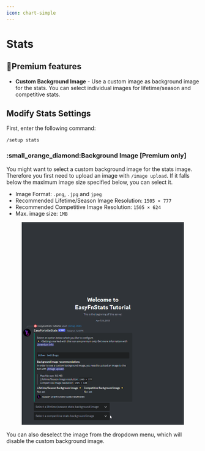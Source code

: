 ```yaml
---
icon: chart-simple
---
```


# Stats

## 🔸Premium features

* **Custom Background Image** - Use a custom image as background image for the stats. You can select individual images for lifetime/season and competitive stats.

## Modify Stats Settings

First, enter the following command:

```
/setup stats
```

### :small\_orange\_diamond:Background Image \[Premium only]

You might want to select a custom background image for the stats image. Therefore you first need to upload an image with `/image upload`. If it falls below the maximum image size specified below, you can select it.&#x20;

* Image Format: `.png`, `.jpg` and `jpeg`
* Recommended Lifetime/Season Image Resolution: `1505 × 777`
* Recommended Competitive Image Resolution: `1505 × 624`
* Max. image size: `1MB`

<figure><img src="../.gitbook/assets/stats-background.gif" alt=""><figcaption></figcaption></figure>

You can also deselect the image from the dropdown menu, which will disable the custom background image.
